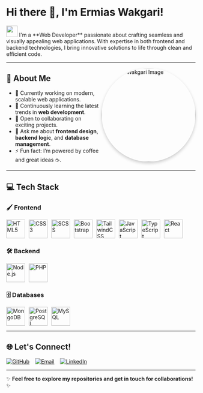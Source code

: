 # Hi there 👋, I'm **Ermias Wakgari!**  

<img src="https://media.giphy.com/media/hvRJCLFzcasrR4ia7z/giphy.gif" width="30px"/>  
I'm a **Web Developer** passionate about crafting seamless and visually appealing web applications. With expertise in both frontend and backend technologies, I bring innovative solutions to life through clean and efficient code.  

---

<img align="right" src="" width="250px" style="border-radius: 50%; box-shadow: 0px 4px 8px rgba(0, 0, 0, 0.2);" alt="Ermias Wakgari Image"/>  

## 🌟 **About Me**
- 🔭 Currently working on modern, scalable web applications.  
- 🌱 Continuously learning the latest trends in **web development**.  
- 👯 Open to collaborating on exciting projects.  
- 💬 Ask me about **frontend design**, **backend logic**, and **database management**.  
- ⚡ Fun fact: I’m powered by coffee and great ideas ☕.  

---

## 💻 **Tech Stack**

### 🖌️ **Frontend**  
<div style="display: flex; flex-wrap: wrap; gap: 10px;">
  <img src="https://cdn.jsdelivr.net/gh/devicons/devicon/icons/html5/html5-original.svg" title="HTML5" width="50px" />
  <img src="https://cdn.jsdelivr.net/gh/devicons/devicon/icons/css3/css3-original.svg" title="CSS3" width="50px" />
  <img src="https://cdn.jsdelivr.net/gh/devicons/devicon/icons/sass/sass-original.svg" title="SCSS" width="50px" />
  <img src="https://cdn.jsdelivr.net/gh/devicons/devicon/icons/bootstrap/bootstrap-original.svg" title="Bootstrap" width="50px" />
  <img src="https://cdn.jsdelivr.net/gh/devicons/devicon/icons/tailwindcss/tailwindcss-plain.svg" title="TailwindCSS" width="50px" />
  <img src="https://cdn.jsdelivr.net/gh/devicons/devicon/icons/javascript/javascript-original.svg" title="JavaScript" width="50px" />
  <img src="https://cdn.jsdelivr.net/gh/devicons/devicon/icons/typescript/typescript-original.svg" title="TypeScript" width="50px" />
  <img src="https://cdn.jsdelivr.net/gh/devicons/devicon/icons/react/react-original.svg" title="React" width="50px" />
</div>

### 🛠️ **Backend**  
<div style="display: flex; flex-wrap: wrap; gap: 10px;">
  <img src="https://cdn.jsdelivr.net/gh/devicons/devicon/icons/nodejs/nodejs-original.svg" title="Node.js" width="50px" />
  <img src="https://cdn.jsdelivr.net/gh/devicons/devicon/icons/php/php-original.svg" title="PHP" width="50px" />
</div>

### 🗄️ **Databases**  
<div style="display: flex; flex-wrap: wrap; gap: 10px;">
  <img src="https://cdn.jsdelivr.net/gh/devicons/devicon/icons/mongodb/mongodb-original.svg" title="MongoDB" width="50px" />
  <img src="https://cdn.jsdelivr.net/gh/devicons/devicon/icons/postgresql/postgresql-original.svg" title="PostgreSQL" width="50px" />
  <img src="https://cdn.jsdelivr.net/gh/devicons/devicon/icons/mysql/mysql-original.svg" title="MySQL" width="50px" />
</div>

---

## 🌐 **Let's Connect!**
<div style="display: flex; align-items: center; gap: 15px;">
  <a href="https://github.com/ERMIASWAKGARI">
    <img src="https://img.shields.io/badge/GitHub-100000?style=for-the-badge&logo=github&logoColor=white" alt="GitHub"/>
  </a>
  <a href="mailto:ermiaswakgarisse5@gmail.com">
    <img src="https://img.shields.io/badge/Email-D14836?style=for-the-badge&logo=gmail&logoColor=white" alt="Email"/>
  </a>
  <a href="https://www.linkedin.com/in/ermias-wakgari-05a62927a">
    <img src="https://img.shields.io/badge/LinkedIn-0077B5?style=for-the-badge&logo=linkedin&logoColor=white" alt="LinkedIn"/>
  </a>
</div>


---

✨ **Feel free to explore my repositories and get in touch for collaborations!** ✨
